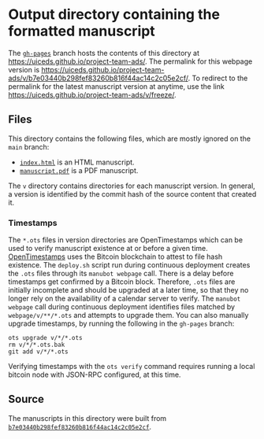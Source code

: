 # Output directory containing the formatted manuscript

The [`gh-pages`](https://github.com/uiceds/project-team-ads/tree/gh-pages) branch hosts the contents of this directory at <https://uiceds.github.io/project-team-ads/>.
The permalink for this webpage version is <https://uiceds.github.io/project-team-ads/v/b7e03440b298fef83260b816f44ac14c2c05e2cf/>.
To redirect to the permalink for the latest manuscript version at anytime, use the link <https://uiceds.github.io/project-team-ads/v/freeze/>.

## Files

This directory contains the following files, which are mostly ignored on the `main` branch:

+ [`index.html`](index.html) is an HTML manuscript.
+ [`manuscript.pdf`](manuscript.pdf) is a PDF manuscript.

The `v` directory contains directories for each manuscript version.
In general, a version is identified by the commit hash of the source content that created it.

### Timestamps

The `*.ots` files in version directories are OpenTimestamps which can be used to verify manuscript existence at or before a given time.
[OpenTimestamps](https://opentimestamps.org/) uses the Bitcoin blockchain to attest to file hash existence.
The `deploy.sh` script run during continuous deployment creates the `.ots` files through its `manubot webpage` call.
There is a delay before timestamps get confirmed by a Bitcoin block.
Therefore, `.ots` files are initially incomplete and should be upgraded at a later time, so that they no longer rely on the availability of a calendar server to verify.
The `manubot webpage` call during continuous deployment identifies files matched by `webpage/v/**/*.ots` and attempts to upgrade them.
You can also manually upgrade timestamps, by running the following in the `gh-pages` branch:

```shell
ots upgrade v/*/*.ots
rm v/*/*.ots.bak
git add v/*/*.ots
```

Verifying timestamps with the `ots verify` command requires running a local bitcoin node with JSON-RPC configured, at this time.

## Source

The manuscripts in this directory were built from
[`b7e03440b298fef83260b816f44ac14c2c05e2cf`](https://github.com/uiceds/project-team-ads/commit/b7e03440b298fef83260b816f44ac14c2c05e2cf).
